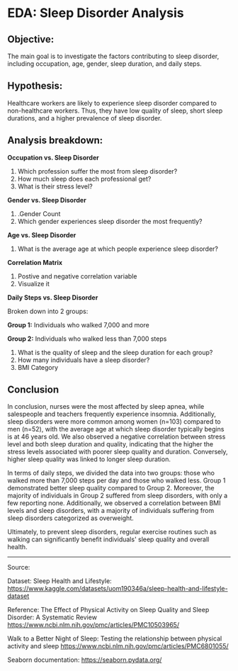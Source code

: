 # EDA: Sleep Disorder Analysis

## Objective:

The main goal is to investigate the factors contributing to sleep disorder, including occupation, age, gender, sleep duration, and daily steps.

## Hypothesis:

Healthcare workers are likely to experience sleep disorder compared to non-healthcare workers. Thus, they have low quality of sleep, short sleep durations, and a higher prevalence of sleep disorder.

## Analysis breakdown:

**Occupation vs. Sleep Disorder**

1. Which profession suffer the most from sleep disorder?
2. How much sleep does each professional get?
3. What is their stress level?

**Gender vs. Sleep Disorder**
1. .Gender Count
2. Which gender experiences sleep disorder the most frequently?

**Age vs. Sleep Disorder**
1. What is the average age at which people experience sleep disorder?

**Correlation Matrix**
1. Postive and negative correlation variable
2. Visualize it

**Daily Steps vs. Sleep Disorder**

Broken down into 2 groups:

  **Group 1:** Individuals who walked 7,000 and more

  **Group 2:** Individuals who walked less than 7,000 steps

  1. What is the quality of sleep and the sleep duration for each group?
  2. How many individuals have a sleep disorder?
  3. BMI Category


## Conclusion 
In conclusion, nurses were the most affected by sleep apnea, while salespeople and teachers frequently experience insomnia. Additionally, sleep disorders were more common among women (n=103) compared to men (n=52), with the average age at which sleep disorder typically begins is at 46 years old.
We also observed a negative correlation between stress level and both sleep duration and quality, indicating that the higher the stress levels associated with poorer sleep quality and duration. Conversely, higher sleep quality was linked to longer sleep duration.

In terms of daily steps, we divided the data into two groups: those who walked more than 7,000 steps per day and those who walked less. Group 1 demonstrated better sleep quality compared to Group 2. Moreover, the majority of individuals in Group 2 suffered from sleep disorders, with only a few reporting none. Additionally, we observed a correlation between BMI levels and sleep disorders, with a majority of individuals suffering from sleep disorders categorized as overweight.

Ultimately, to prevent sleep disorders, regular exercise routines such as walking can significantly benefit individuals' sleep quality and overall health.


---
Source: 

Dataset: Sleep Health and Lifestyle: https://www.kaggle.com/datasets/uom190346a/sleep-health-and-lifestyle-dataset

Reference:
The Effect of Physical Activity on Sleep Quality and Sleep Disorder: A Systematic Review https://www.ncbi.nlm.nih.gov/pmc/articles/PMC10503965/

Walk to a Better Night of Sleep: Testing the relationship between physical activity and sleep https://www.ncbi.nlm.nih.gov/pmc/articles/PMC6801055/

Seaborn documentation: https://seaborn.pydata.org/
